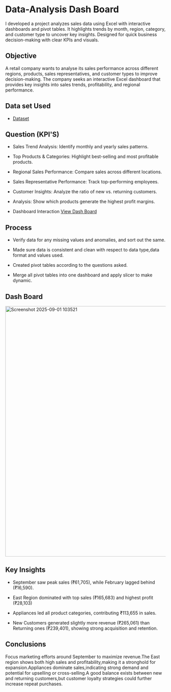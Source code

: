 # Data-Analysis Dash Board
I developed a project analyzes sales data using Excel with interactive dashboards and pivot tables. It highlights trends by month, region, category, and customer type to uncover key insights. Designed for quick business decision-making with clear KPIs and visuals.

## Objective
A retail company wants to analyse its sales performance across different regions, products, sales representatives, and customer types to improve decision-making. The company seeks an interactive Excel dashboard that provides key insights into sales trends, profitability, and regional performance.

## Data set Used
- <a href="https://github.com/Gokul-madhaiyan/Data-Analysis-Project-In-Excel/blob/main/Excel%20Project.xlsx">Dataset</a> 

## Question (KPI'S)
- Sales Trend Analysis: Identify monthly and yearly sales patterns.

- Top Products & Categories: Highlight best-selling and most profitable products.

- Regional Sales Performance: Compare sales across different locations.

- Sales Representative Performance: Track top-performing employees.

- Customer Insights: Analyze the ratio of new vs. returning customers.

- Analysis: Show which products generate the highest profit margins.

- Dashboard Interaction <a href="https://github.com/Gokul-madhaiyan/Data-Analysis-Project-In-Excel/blob/main/Screenshot%202025-09-01%20103521.png">View Dash Board</a>

## Process 
- Verify data for any missing values and anomalies, and sort out the same.

- Made sure data is consistent and clean with respect to data type,data format and values used.

- Created pivot tables according to the questions asked.

- Merge all pivot tables into one dashboard and apply slicer to make dynamic.

## Dash Board
  <img width="1869" height="784" alt="Screenshot 2025-09-01 103521" src="https://github.com/user-attachments/assets/69532e25-7a5b-4df4-89db-795cc469bdf8" />

## Key Insights
- September saw peak sales (₹61,705), while February lagged behind (₹16,590).

- East Region dominated with top sales (₹165,683) and highest profit (₹28,103)

- Appliances led all product categories, contributing ₹113,655 in sales.

- New Customers generated slightly more revenue (₹265,061) than Returning ones (₹239,401), showing strong acquisition and retention.

## Conclusions
Focus marketing efforts around September to maximize revenue.The East region shows both high sales and profitability,making it a stronghold for expansion.Appliances dominate sales,indicating strong demand and potential for upselling or cross-selling.A good balance exists between new and returning customers,but customer loyalty strategies could further increase repeat purchases.

 
